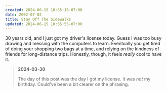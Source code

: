 ```yaml
---
created: 2024-06-15 10:55:15-07:00
date: 2002-07-02
title: Stay Off The Sidewalks
updated: 2024-06-15 10:55:55-07:00
---
```


30 years old, and I just got my driver's license today. Guess I was too busy drawing and messing with the computers to learn. Eventually you get tired of doing your shopping two bags at a time, and relying on the kindness of friends for long-distance trips. Honestly, though, it feels *really* cool to have it.

 > 
 > **2024-03-30**
>
 > The day of this post was the day I got my license. It was *not* my birthday. Could've been a bit clearer on the phrasing.